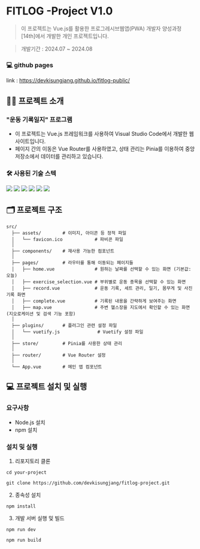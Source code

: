 # FITLOG -Project V1.0
> 이 프로젝트는 Vue.js를 활용한 프로그레시브웹앱(PWA) 개발자 양성과정 [14th]에서 개발한 개인 프로젝트입니다.

> 개발기간 : 2024.07 ~ 2024.08
### 💻 github pages
link : <https://devkisungjang.github.io/fitlog-public/>

## 💁‍♂️ 프로젝트 소개
### "운동 기록일지" 프로그램

- 이 프로젝트는 Vue.js 프레임워크를 사용하여 Visual Studio Code에서 개발한 웹 사이트입니다.
- 페이지 간의 이동은 Vue Router를 사용하였고, 상태 관리는 Pinia를 이용하여 중앙 저장소에서 데이터를 관리하고 있습니다.
### 🛠️ 사용된 기술 스텍 
<img src="https://img.shields.io/badge/HTML5-E34F26?style=flat&logo=HTML5&logoColor=white"> <img src="https://img.shields.io/badge/CSS3-1572B6?style=flat&logo=CSS3&logoColor=white"> <img src="https://img.shields.io/badge/Javascript-F7DF1E?style=flat&logo=Javascript&logoColor=white"> <img src="https://img.shields.io/badge/Vue.js-4FC08D?style=flat&logo=Vue.js&logoColor=white"> <img src="https://img.shields.io/badge/Vuetify-1572B6?style=flat&logo=vuetify&logoColor=white"> <img src="https://img.shields.io/badge/Figma-F24E1E?style=flat&logo=Figma&logoColor=white">

## 🗂️ 프로젝트 구조
```
src/
  ├── assets/        # 이미지, 아이콘 등 정적 파일
  │   └── favicon.ico            # 파비콘 파일
  │
  ├── components/    # 재사용 가능한 컴포넌트
  │
  ├── pages/         # 라우터를 통해 이동되는 페이지들
  │   ├── home.vue               # 원하는 날짜를 선택할 수 있는 화면 (기본값: 오늘)
  │   ├── exercise_selection.vue # 부위별로 운동 종목을 선택할 수 있는 화면
  │   ├── record.vue             # 운동 기록, 세트 관리, 일기, 몸무게 및 사진 기록 화면
  │   ├── complete.vue           # 기록된 내용을 간략하게 보여주는 화면
  │   ├── map.vue                # 주변 헬스장을 지도에서 확인할 수 있는 화면 (지오로케이션 및 검색 기능 포함)
  │
  ├── plugins/       # 플러그인 관련 설정 파일
  │   └── vuetify.js              # Vuetify 설정 파일
  │
  ├── store/         # Pinia를 사용한 상태 관리
  │
  ├── router/        # Vue Router 설정
  │
  └── App.vue        # 메인 앱 컴포넌트
```
## 💻 프로젝트 설치 및 실행
### 요구사항
- Node.js 설치
- npm 설치

### 설치 및 실행
1. 리포지토리 클론

```cd your-project```

```git clone https://github.com/devkisungjang/fitlog-project.git```


2. 종속성 설치

```npm install```

3. 개발 서버 실행 및 빌드

```npm run dev```

```npm run build```

